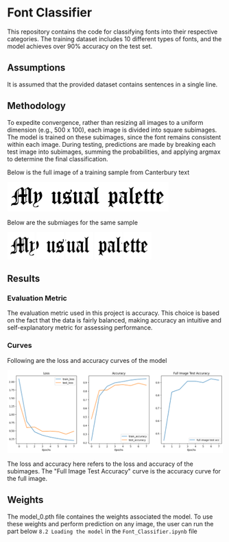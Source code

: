 # Font Classifier

This repository contains the code for classifying fonts into their respective categories. The training dataset includes 10 different types of fonts, and the model achieves over 90% accuracy on the test set.

## Assumptions

It is assumed that the provided dataset contains sentences in a single line.

## Methodology

To expedite convergence, rather than resizing all images to a uniform dimension (e.g., 500 x 100), each image is divided into square subimages. The model is trained on these subimages, since the font remains consistent within each image. During testing, predictions are made by breaking each test image into subimages, summing the probabilities, and applying argmax to determine the final classification.  

Below is the full image of a training sample from Canterbury text

![Full Image Canterbury](Sample_Images/Canterbury_Full.png)

Below are the submiages for the same sample

![SubImages Canterbury](Sample_Images/Canterbury1.png)
![SubImages Canterbury](Sample_Images/Canterbury2.png)
![SubImages Canterbury](Sample_Images/Canterbury3.png)
![SubImages Canterbury](Sample_Images/Canterbury4.png)
![SubImages Canterbury](Sample_Images/Canterbury5.png)

## Results

### Evaluation Metric

The evaluation metric used in this project is accuracy. This choice is based on the fact that the data is fairly balanced, making accuracy an intuitive and self-explanatory metric for assessing performance.

### Curves

Following are the loss and accuracy curves of the model

![Loss and Accuracy Curves](Sample_Images/Loss_Acc_Curves.png)

The loss and accuracy here refers to the loss and accuracy of the subimages. The "Full Image Test Accuracy" curve is the accuracy curve for the full image.

## Weights

The model_0.pth file containes the weights associated the model. To use these weights and perform prediction on any image, the user can run the part below `8.2 Loading the model` in the `Font_Classifier.ipynb` file